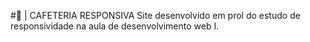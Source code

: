 #📓 | CAFETERIA RESPONSIVA 
Site desenvolvido em prol do estudo de responsividade na aula de desenvolvimento web I.
